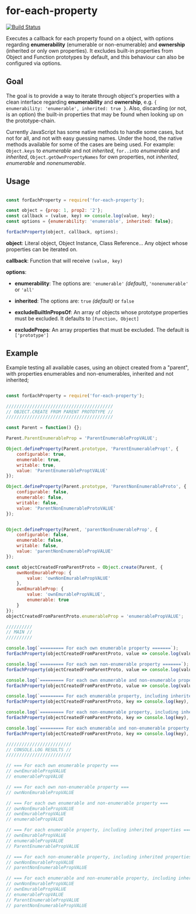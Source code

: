 # for-each-property

[![Build Status](https://api.travis-ci.org/DiegoZoracKy/for-each-property.svg)](https://travis-ci.org/DiegoZoracKy/for-each-property)

Executes a callback for each property found on a object, with options regarding **enumerability** (enumerable or non-enumerable) and **ownership** (inherited or only own properties). It excludes built-in properties from Object and Function prototypes by default, and this behaviour can also be configured via options.

## Goal

The goal is to provide a way to iterate through object's properties with a clean interface regarding **enumerability** and **ownership**, e.g. `{ enumerability: 'enumerable', inherited: true }`. Also, discarding (or not, is an option) the built-in properties that may be found when looking up on the prototype-chain.

Currently JavaScript has some native methods to handle some cases, but not for all, and not with easy guessing names. Under the hood, the native methods available for some of the cases are being used. For example: `Object.keys` to *enumerable* and not *inherited*, `for..in`to *enumerable* and *inherited*, `Object.getOwnPropertyNames` for own properties, not *inherited*, *enumerable* and *nonenumerable*.

## Usage

```javascript

const forEachProperty = require('for-each-property');

const object = {prop: 1, prop2: '2'};
const callback = (value, key) => console.log(value, key);
const options = {enumerability: 'enumerable', inherited: false};

forEachProperty(object, callback, options);
```
 **object**:
 Literal object, Object Instance, Class Reference... Any object whose properties can be iterated on.

 **callback**:
 Function that will receive `(value, key)`

 **options**:
 * **enumerability**:
 The options are: `'enumerable'` *(default)*, `'nonenumerable'` or `'all'`

 * **inherited**:
 The options are: `true` *(default)* or `false`

 * **excludeBuiltInPropsOf**:
 An array of objects whose prototype properties must be excluded. It defaults to `[Function, Object]`

 * **excludeProps**:
 An array properties that must be excluded. The default is `['prototype']`

## Example

Example testing all available cases, using an object created from a "parent", with properties enumerables and non-enumerables, inherited and not inherited;

```javascript

const forEachProperty = require('for-each-property');

/////////////////////////////////////////
// OBJECT.CREATE FROM PARENT PROTOTYPE //
/////////////////////////////////////////

const Parent = function() {};

Parent.ParentEnumerableProp = 'ParentEnumerablePropVALUE';

Object.defineProperty(Parent.prototype, 'ParentEnumerablePropt', {
	configurable: true,
	enumerable: true,
	writable: true,
	value: 'ParentEnumerableProptVALUE'
});

Object.defineProperty(Parent.prototype, 'ParentNonEnumerableProto', {
	configurable: false,
	enumerable: false,
	writable: false,
	value: 'ParentNonEnumerableProtoVALUE'
});


Object.defineProperty(Parent, 'parentNonEnumerableProp', {
	configurable: false,
	enumerable: false,
	writable: false,
	value: 'parentNonEnumerablePropVALUE'
});

const objectCreatedFromParentProto = Object.create(Parent, {
	ownNonEmurableProp: {
		value: 'ownNonEmurablePropVALUE'
	},
	ownEmurableProp: {
		value: 'ownEmurablePropVALUE',
		enumerable: true
	}
});
objectCreatedFromParentProto.enumerableProp = 'enumerablePropVALUE';

//////////
// MAIN //
//////////

console.log(`========= For each own enumerable property =======`);
forEachProperty(objectCreatedFromParentProto, value => console.log(value), {enumerability: 'enumerable', inherited: false});

console.log(`========= For each own non-enumerable property =======`);
forEachProperty(objectCreatedFromParentProto, value => console.log(value), {enumerability: 'nonenumerable', inherited: false});

console.log(`========= For each own enumerable and non-enumerable property =======`);
forEachProperty(objectCreatedFromParentProto, value => console.log(value), {enumerability: 'all', inherited: false});

console.log(`========= For each enumerable property, including inherited properties =======`);
forEachProperty(objectCreatedFromParentProto, key => console.log(key), {enumerability: 'enumerable', inherited: true});

console.log(`========= For each non-enumerable property, including inherited properties =======`);
forEachProperty(objectCreatedFromParentProto, key => console.log(key), {enumerability: 'nonenumerable', inherited: true});

console.log(`========= For each enumerable and non-enumerable property, including inherited properties =======`);
forEachProperty(objectCreatedFromParentProto, key => console.log(key), {enumerability: 'all', inherited: true});

/////////////////////////
// CONSOLE.LOG RESULTS //
/////////////////////////

// === For each own enumerable property ===
// ownEmurablePropVALUE
// enumerablePropVALUE

// === For each own non-enumerable property ===
// ownNonEmurablePropVALUE

// === For each own enumerable and non-enumerable property ===
// ownNonEmurablePropVALUE
// ownEmurablePropVALUE
// enumerablePropVALUE

// === For each enumerable property, including inherited properties ===
// ownEmurablePropVALUE
// enumerablePropVALUE
// ParentEnumerablePropVALUE

// === For each non-enumerable property, including inherited properties ===
// ownNonEmurablePropVALUE
// parentNonEnumerablePropVALUE

// === For each enumerable and non-enumerable property, including inherited properties ===
// ownNonEmurablePropVALUE
// ownEmurablePropVALUE
// enumerablePropVALUE
// ParentEnumerablePropVALUE
// parentNonEnumerablePropVALUE

```